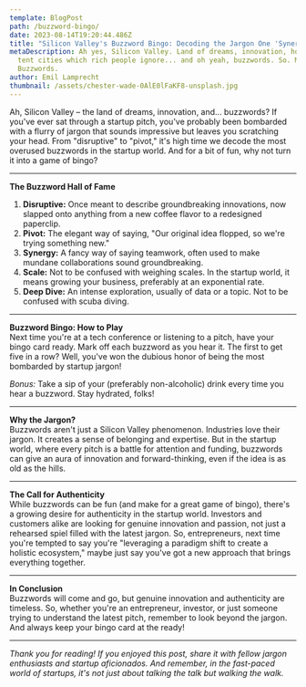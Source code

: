 ```yaml
---
template: BlogPost
path: /buzzword-bingo/
date: 2023-08-14T19:20:44.486Z
title: "Silicon Valley's Buzzword Bingo: Decoding the Jargon One 'Synergy' at a Time"
metaDescription: Ah yes, Silicon Valley. Land of dreams, innovation, homeless
  tent cities which rich people ignore... and oh yeah, buzzwords. So. Many.
  Buzzwords.
author: Emil Lamprecht
thumbnail: /assets/chester-wade-0AlE0lFaKF8-unsplash.jpg
---
```


Ah, Silicon Valley – the land of dreams, innovation, and... buzzwords? If you've ever sat through a startup pitch, you've probably been bombarded with a flurry of jargon that sounds impressive but leaves you scratching your head. From "disruptive" to "pivot," it's high time we decode the most overused buzzwords in the startup world. And for a bit of fun, why not turn it into a game of bingo?

---

**The Buzzword Hall of Fame**

1. **Disruptive:** Once meant to describe groundbreaking innovations, now slapped onto anything from a new coffee flavor to a redesigned paperclip.
2. **Pivot:** The elegant way of saying, "Our original idea flopped, so we're trying something new."
3. **Synergy:** A fancy way of saying teamwork, often used to make mundane collaborations sound groundbreaking.
4. **Scale:** Not to be confused with weighing scales. In the startup world, it means growing your business, preferably at an exponential rate.
5. **Deep Dive:** An intense exploration, usually of data or a topic. Not to be confused with scuba diving.

---

**Buzzword Bingo: How to Play**\
Next time you're at a tech conference or listening to a pitch, have your bingo card ready. Mark off each buzzword as you hear it. The first to get five in a row? Well, you've won the dubious honor of being the most bombarded by startup jargon!

_Bonus:_ Take a sip of your (preferably non-alcoholic) drink every time you hear a buzzword. Stay hydrated, folks!

---

**Why the Jargon?**\
Buzzwords aren't just a Silicon Valley phenomenon. Industries love their jargon. It creates a sense of belonging and expertise. But in the startup world, where every pitch is a battle for attention and funding, buzzwords can give an aura of innovation and forward-thinking, even if the idea is as old as the hills.

---

**The Call for Authenticity**\
While buzzwords can be fun (and make for a great game of bingo), there's a growing desire for authenticity in the startup world. Investors and customers alike are looking for genuine innovation and passion, not just a rehearsed spiel filled with the latest jargon. So, entrepreneurs, next time you're tempted to say you're "leveraging a paradigm shift to create a holistic ecosystem," maybe just say you've got a new approach that brings everything together.

---

**In Conclusion**\
Buzzwords will come and go, but genuine innovation and authenticity are timeless. So, whether you're an entrepreneur, investor, or just someone trying to understand the latest pitch, remember to look beyond the jargon. And always keep your bingo card at the ready!

---

_Thank you for reading! If you enjoyed this post, share it with fellow jargon enthusiasts and startup aficionados. And remember, in the fast-paced world of startups, it's not just about talking the talk but walking the walk._
